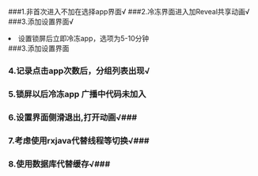 ###1.非首次进入不加在选择app界面√
###2.冷冻界面进入加Reveal共享动画√
###3.添加设置界面√
    
  <li>设置锁屏后立即冷冻app，选项为5-10分钟</li>
###3.添加设置界面

### 4.记录点击app次数后，分组列表出现√ ###

### 5.锁屏以后冷冻app 广播中代码未加入 ###
### 6.设置界面侧滑退出,打开动画√###
### 7.考虑使用rxjava代替线程等切换√###
### 8.使用数据库代替缓存√###
    